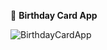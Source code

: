 🎂 **Birthday Card App** 

![BirthdayCardApp](https://user-images.githubusercontent.com/102352030/227774332-df971650-0d93-4980-92fe-5c40d5b1be47.jpg)
